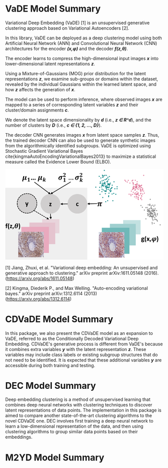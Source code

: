 # VaDE Model Summary

Variational Deep Embedding (VaDE) [1] is an unsupervised generative clustering
approach based on Variational Autoencoders [2]. 

In this library, VaDE can be deployed as a deep clustering model using both Artificial Neural Network (ANN) and 
Convolutional Neural Network (CNN) architectures for the encoder ***(x,φ)*** and the decoder ***f(z,θ)***. 

The encoder learns to compress the high-dimensional input images ***x*** into lower-dimensional latent representations ***z***.

Using a Mixture-of-Gaussians (MOG) prior distribution for the latent representations ***z***, we examine
sub-groups or domains within the dataset, revealed by the individual Gaussians within the learned 
latent space, and how ***z*** affects the generation of ***x***. 

The model can be used to perform inference, where observed images ***x*** are mapped to a series of corresponding 
latent variables ***z*** and their cluster/domain assignments ***c***.

We denote the latent space dimensionality by ***d*** (i.e., ***z ∈ R^d***), and the number of 
clusters by ***D*** (i.e., ***c ∈ {1, 2, ..., D}***).

The decoder CNN generates images ***x*** from latent space samples ***z***.
Thus, the trained decoder CNN can also be used to generate synthetic images from the algorithmically identified subgroups.
VaDE is optimized using Stochastic Gradient Variational Bayes cite{kingmaAutoEncodingVariationalBayes2013} to maximize
a statistical measure called the Evidence Lower Bound (ELBO).

![methods.png](methods.png)

[1] Jiang, Zhuxi, et al. "Variational deep embedding: An unsupervised and generative approach to clustering." 
arXiv preprint arXiv:1611.05148 (2016).(https://arxiv.org/abs/1611.05148)

[2] Kingma, Diederik P., and Max Welling. "Auto-encoding variational bayes." arXiv preprint arXiv:1312.6114 (2013) (https://arxiv.org/abs/1312.6114) 


# CDVaDE Model  Summary 
 In this package, we also present the CDVaDE model as an expansion to VaDE, referred to as the Conditionally Decoded 
 Variational Deep Embedding. CDVaDE's generative process is different from VaDE's because it combines extra variables 
***y*** with the latent representation ***z***. These variables may include class labels or existing subgroup structures 
 that do not need to be identified. It is expected that these additional variables ***y*** are accessible during both
 training and testing.
# DEC Model Summary 
Deep embedding clustering is a method of unsupervised learning that combines deep neural networks with clustering 
techniques to discover latent representations of data points. The implementation in this package is aimed to compare
another state-of-the-art clustering algorithms to the novel CDVaDE one. DEC involves first training a deep neural 
network to learn a low-dimensional representation of the data, and then using clustering algorithms to group similar 
data points based on their embeddings. 
# M2YD Model Summary